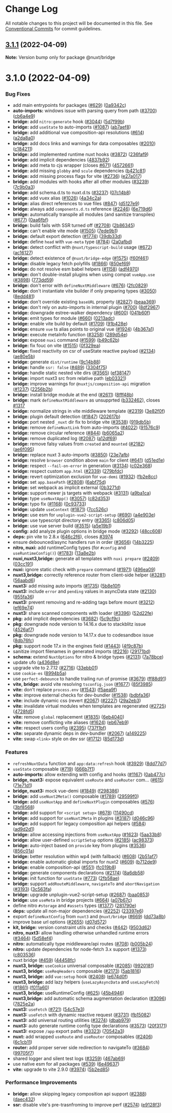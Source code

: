 # Change Log

All notable changes to this project will be documented in this file.
See [Conventional Commits](https://conventionalcommits.org) for commit guidelines.

## [3.1.1](https://github.com/nuxt/framework/compare/@nuxt/bridge@3.1.0...@nuxt/bridge@3.1.1) (2022-04-09)

**Note:** Version bump only for package @nuxt/bridge





# 3.1.0 (2022-04-09)


### Bug Fixes

* add main entrypoints for packages ([#629](https://github.com/nuxt/framework/issues/629)) ([0a9342c](https://github.com/nuxt/framework/commit/0a9342c02d2e22873135fb605c81279e28631065))
* **auto-imports:** windows issue with parsing query from path ([#3700](https://github.com/nuxt/framework/issues/3700)) ([cb6a4e9](https://github.com/nuxt/framework/commit/cb6a4e97c1146ab9e35e979837b6d8aa30de8390))
* **bridge:** add `nitro:generate` hook ([#3044](https://github.com/nuxt/framework/issues/3044)) ([5d7f99b](https://github.com/nuxt/framework/commit/5d7f99be1d85692513fd4270284523f3cf71681b))
* **bridge:** add `useState` to auto-imports ([#1087](https://github.com/nuxt/framework/issues/1087)) ([ab7aef8](https://github.com/nuxt/framework/commit/ab7aef8a139ecccb0ad69c2fe9ac0c67f3489d7e))
* **bridge:** add additional vue composition-api resolutions ([#614](https://github.com/nuxt/framework/issues/614)) ([a2da8a0](https://github.com/nuxt/framework/commit/a2da8a0a83d08baebe037e2e90ec14a3176ba48e))
* **bridge:** add docs links and warnings for data composables ([#2010](https://github.com/nuxt/framework/issues/2010)) ([c184211](https://github.com/nuxt/framework/commit/c1842116817323e56127451cbd8ccc78c75e46df))
* **bridge:** add implemented runtime nuxt hooks ([#3872](https://github.com/nuxt/framework/issues/3872)) ([236faf9](https://github.com/nuxt/framework/commit/236faf9cc6b5797a3f8a616e3bbaae43a8532430))
* **bridge:** add implicit dependencies ([4837b92](https://github.com/nuxt/framework/commit/4837b92e57d1b059b0c6c26070a6957065214c73))
* **bridge:** add meta to cjs wrapper (closes [#671](https://github.com/nuxt/framework/issues/671)) ([4572661](https://github.com/nuxt/framework/commit/45726616b2c623c6ae847d604c578e0c6c82621e))
* **bridge:** add missing `globby` and `scule` dependencies ([b421c81](https://github.com/nuxt/framework/commit/b421c81e8490c94710a7f7f56610dcd352d8f29b))
* **bridge:** add missing process flags for vite ([#2736](https://github.com/nuxt/framework/issues/2736)) ([e27a017](https://github.com/nuxt/framework/commit/e27a0173e8a656d8d75c70a580e3145a66f547b1))
* **bridge:** add modules with hooks after all other modules ([#3239](https://github.com/nuxt/framework/issues/3239)) ([7c9b0a3](https://github.com/nuxt/framework/commit/7c9b0a358ddadf8cb2f276c28294dfa346d0fb23))
* **bridge:** add schema.d.ts to nuxt.d.ts ([#3237](https://github.com/nuxt/framework/issues/3237)) ([07c14b8](https://github.com/nuxt/framework/commit/07c14b87045ca94346919a573e40bc6dd7999568))
* **bridge:** add vuex alias ([#1026](https://github.com/nuxt/framework/issues/1026)) ([4a34c2a](https://github.com/nuxt/framework/commit/4a34c2a75be5f7bbe4c48451456fcaab274ddd67))
* **bridge:** alias direct references to vue files ([#847](https://github.com/nuxt/framework/issues/847)) ([d5127e9](https://github.com/nuxt/framework/commit/d5127e95acfe1e4b124bf022c0949a793565b495))
* **bridge:** always add `components.d.ts` reference ([#2246](https://github.com/nuxt/framework/issues/2246)) ([6e719d6](https://github.com/nuxt/framework/commit/6e719d69774d2c2214ac789eb6f79d340816dfe1))
* **bridge:** automatically transpile all modules (and sanitize transpiles) ([#677](https://github.com/nuxt/framework/issues/677)) ([0aa6fbf](https://github.com/nuxt/framework/commit/0aa6fbf5ef4b447561035703e4afcd07fe6fa0c1))
* **bridge:** build fails with SSR turned off ([#2708](https://github.com/nuxt/framework/issues/2708)) ([2b86345](https://github.com/nuxt/framework/commit/2b86345e9e4bc4dbac88a8001eac73f4a73e50a9))
* **bridge:** can't enable vite mode ([#1505](https://github.com/nuxt/framework/issues/1505)) ([7ede9b1](https://github.com/nuxt/framework/commit/7ede9b14d9ebd0c59845a43599f07819d97a3515))
* **bridge:** default export detection ([#1774](https://github.com/nuxt/framework/issues/1774)) ([39db33d](https://github.com/nuxt/framework/commit/39db33d625f39c9684adfacf66d541e078ce591d))
* **bridge:** define `head` with `vue-meta` type ([#784](https://github.com/nuxt/framework/issues/784)) ([2a0afbd](https://github.com/nuxt/framework/commit/2a0afbd09296cd65d30c5ef5a5324d64149bc3fe))
* **bridge:** detect conflict with `@nuxt/typescript-build` usage ([#672](https://github.com/nuxt/framework/issues/672)) ([ac16127](https://github.com/nuxt/framework/commit/ac16127a13e8282d7a7b5fa3e56b8fbf9cc64b1b))
* **bridge:** detect existence of `@nuxt/bridge-edge` ([#1575](https://github.com/nuxt/framework/issues/1575)) ([f60f461](https://github.com/nuxt/framework/commit/f60f4614103385aeb22c4337221e807264a9bd9b))
* **bridge:** disable legacy fetch polyfills ([#1866](https://github.com/nuxt/framework/issues/1866)) ([850ef69](https://github.com/nuxt/framework/commit/850ef69a878294bb2854fdfe07d1d8bc71d0d52d))
* **bridge:** do not resolve esm babel helpers ([#1158](https://github.com/nuxt/framework/issues/1158)) ([adf4970](https://github.com/nuxt/framework/commit/adf497046b38ddd917a7bb0e18ea94eaf8fb2dd2))
* **bridge:** don't double-install plugins when using compat `vueApp.use` ([#3898](https://github.com/nuxt/framework/issues/3898)) ([773dd59](https://github.com/nuxt/framework/commit/773dd59a2c96f98a07c87a1bd47f35a6f080ff35))
* **bridge:** don't error with `defineNuxtMiddleware` ([#676](https://github.com/nuxt/framework/issues/676)) ([2fc0829](https://github.com/nuxt/framework/commit/2fc0829dd23d9e10e88123de20970eeb7e612924))
* **bridge:** don't instantiate vite builder if only preparing types ([#3050](https://github.com/nuxt/framework/issues/3050)) ([8edd481](https://github.com/nuxt/framework/commit/8edd4819c967a9c6c3cdbcb7dd1a03a90126b056))
* **bridge:** don't override existing `baseURL` property ([#2827](https://github.com/nuxt/framework/issues/2827)) ([beaa369](https://github.com/nuxt/framework/commit/beaa369892c62b23ef9a1f03aa846821a00e8a49))
* **bridge:** don't rely on auto-imports in internal plugin ([#700](https://github.com/nuxt/framework/issues/700)) ([8df2967](https://github.com/nuxt/framework/commit/8df29679ce477fa2d045ff451f24e02a31ada5b9))
* **bridge:** downgrade estree-walker dependency ([#600](https://github.com/nuxt/framework/issues/600)) ([041b60f](https://github.com/nuxt/framework/commit/041b60f48e0d08329267ab9d9e1edf2ee64581e6))
* **bridge:** emit types for module ([#660](https://github.com/nuxt/framework/issues/660)) ([0213adc](https://github.com/nuxt/framework/commit/0213adcd20ceecd06a55154c8805e8ab45cf080b))
* **bridge:** enable vite build by default ([#1709](https://github.com/nuxt/framework/issues/1709)) ([91b428e](https://github.com/nuxt/framework/commit/91b428eeea2c86ffbf7d13a102da9e7c84bf71d6))
* **bridge:** ensure `vue` ts alias points to original vue ([#1924](https://github.com/nuxt/framework/issues/1924)) ([4b367a1](https://github.com/nuxt/framework/commit/4b367a1959f11db2e9b8681f82ff4f8bb2035c05))
* **bridge:** execute metaInfo function ([#3258](https://github.com/nuxt/framework/issues/3258)) ([289d54e](https://github.com/nuxt/framework/commit/289d54eb24d1d8885ac834dccabd3d6d8f83b3aa))
* **bridge:** expose `nuxi` command ([#1599](https://github.com/nuxt/framework/issues/1599)) ([b49c62b](https://github.com/nuxt/framework/commit/b49c62b3353843dfcfb57a1e9cea2c320430aa05))
* **bridge:** fix fouc on vite ([#1515](https://github.com/nuxt/framework/issues/1515)) ([0f329ea](https://github.com/nuxt/framework/commit/0f329ea8710079b7b2da4fb318f6ffcd6fa2ec58))
* **bridge:** fixed reactivity on csr of useState reactive payload ([#2134](https://github.com/nuxt/framework/issues/2134)) ([ae80e5b](https://github.com/nuxt/framework/commit/ae80e5bdc804b8d1bc1e586b774be3a75a886da3))
* **bridge:** generate `dist/runtime` ([9c14b88](https://github.com/nuxt/framework/commit/9c14b886e8c28945611d730135ee7121c15e584c))
* **bridge:** handle `ssr: false` ([#489](https://github.com/nuxt/framework/issues/489)) ([3304f75](https://github.com/nuxt/framework/commit/3304f75b50479a8f1861aea31266037882901ec2))
* **bridge:** handle static nested vite dirs ([#3565](https://github.com/nuxt/framework/issues/3565)) ([ef38147](https://github.com/nuxt/framework/commit/ef38147e52656e80f5ae8ba733558bed2c67addf))
* **bridge:** import nuxt3 src from relative path ([eb03321](https://github.com/nuxt/framework/commit/eb0332126e07bf93a38a77175a96e68c0d6c528a))
* **bridge:** improve warnings for `@nuxtjs/composition-api` migration ([#1237](https://github.com/nuxt/framework/issues/1237)) ([2256b2b](https://github.com/nuxt/framework/commit/2256b2b86ad7248cac6859114ba609c6d0954413))
* **bridge:** install bridge module at the end ([#2611](https://github.com/nuxt/framework/issues/2611)) ([8fff48b](https://github.com/nuxt/framework/commit/8fff48b8dfc347915cea1107247a2d6a5ec41144))
* **bridge:** mark `defineNuxtMiddleware` as unsupprted ([b332462](https://github.com/nuxt/framework/commit/b332462b2ae7fb323cfad6a5e318f02f48264dbb)), closes [#1317](https://github.com/nuxt/framework/issues/1317)
* **bridge:** normalize strings in vite middleware template ([#2319](https://github.com/nuxt/framework/issues/2319)) ([3e82f0f](https://github.com/nuxt/framework/commit/3e82f0f2cb0c815af898ad78118104a476ee1f8e))
* **bridge:** plugin default detection ([#1847](https://github.com/nuxt/framework/issues/1847)) ([202617b](https://github.com/nuxt/framework/commit/202617bdd1d1509c9bef4c1a089f9e70d78931fb))
* **bridge:** port nested `_nuxt` dir fix to bridge vite ([#3538](https://github.com/nuxt/framework/issues/3538)) ([919db5b](https://github.com/nuxt/framework/commit/919db5b51449b4332b0898623d5529317d585198))
* **bridge:** remove `defineNuxtLink` from auto-imports ([#4022](https://github.com/nuxt/framework/issues/4022)) ([91576c9](https://github.com/nuxt/framework/commit/91576c98923d0c072d861ccfe09828b6c48f28e7))
* **bridge:** remove circular reference ([#844](https://github.com/nuxt/framework/issues/844)) ([b6065a2](https://github.com/nuxt/framework/commit/b6065a2edf05ca7a9d54560c1c442d2dd3b543fa))
* **bridge:** remove duplicated log ([#2087](https://github.com/nuxt/framework/issues/2087)) ([a12df69](https://github.com/nuxt/framework/commit/a12df6977892b14564a6a87385db440d64a2396f))
* **bridge:** remove falsy values from `created` and `mounted` ([#2182](https://github.com/nuxt/framework/issues/2182)) ([ae6f095](https://github.com/nuxt/framework/commit/ae6f095ee88110852f5e6ba9e1f11d97769a54e4))
* **bridge:** replace nuxt 3 auto-imports ([#3850](https://github.com/nuxt/framework/issues/3850)) ([23e7afb](https://github.com/nuxt/framework/commit/23e7afb5eccf50155a5ff775791a0b5d967ffda3))
* **bridge:** resolve `browser` condition above `main` for client ([#641](https://github.com/nuxt/framework/issues/641)) ([d51ed1e](https://github.com/nuxt/framework/commit/d51ed1e6aaa4d30540f805e5a5381bd6e3c1e629))
* **bridge:** respect `--fail-on-error` in generation ([#3134](https://github.com/nuxt/framework/issues/3134)) ([c02e368](https://github.com/nuxt/framework/commit/c02e3683eb98214e33a55a1f838cb9e3595f30de))
* **bridge:** respect custom `app.html` ([#2339](https://github.com/nuxt/framework/issues/2339)) ([279bfdc](https://github.com/nuxt/framework/commit/279bfdc5b3682e8b301c0f808c0d6e8e40fde2b0))
* **bridge:** revert optimization exclusion for `vue-demi` ([#1932](https://github.com/nuxt/framework/issues/1932)) ([fb2e8cc](https://github.com/nuxt/framework/commit/fb2e8ccba5a2aab8279616ac5b2d289195cf874a))
* **bridge:** set `app.basePath` ([#2808](https://github.com/nuxt/framework/issues/2808)) ([6abf75d](https://github.com/nuxt/framework/commit/6abf75d40ab2e3a62f2f590db6ec01482e5607c3))
* **bridge:** set webpack as implicit external ([0b3271d](https://github.com/nuxt/framework/commit/0b3271d2751a78f8a16faf22767da658b8569ec9))
* **bridge:** support newer js targets with webpack ([#3131](https://github.com/nuxt/framework/issues/3131)) ([a9ba1ca](https://github.com/nuxt/framework/commit/a9ba1ca90757d9dbe9a9cd1f8e2082488dd77c83))
* **bridge:** type `useNuxtApp()` ([#3057](https://github.com/nuxt/framework/issues/3057)) ([c82d353](https://github.com/nuxt/framework/commit/c82d3533bcc8a8977e6bfd3d1fd5854f60570227))
* **bridge:** typo fix ([#1168](https://github.com/nuxt/framework/issues/1168)) ([0c93733](https://github.com/nuxt/framework/commit/0c937339b95e44886b6d0fce7e91041e95c3971f))
* **bridge:** update `useContext` ([#1871](https://github.com/nuxt/framework/issues/1871)) ([7cc526c](https://github.com/nuxt/framework/commit/7cc526ce69a541782f16023deb5104dc51068615))
* **bridge:** use esm  for `unplugin-vue2-script-setup` ([#690](https://github.com/nuxt/framework/issues/690)) ([a4e903e](https://github.com/nuxt/framework/commit/a4e903e55eb512a5615636a01af434624927cba0))
* **bridge:** use typescript directory entry ([#3365](https://github.com/nuxt/framework/issues/3365)) ([c806d05](https://github.com/nuxt/framework/commit/c806d05b7a6dc13c34c6b2029094a7bbb148323e))
* **bridge:** use vue server build ([#3515](https://github.com/nuxt/framework/issues/3515)) ([a5e19b1](https://github.com/nuxt/framework/commit/a5e19b1c576d80eb80891a057efd95e370dd808b))
* **config:** add analyze plugin options in bridge mode ([#3292](https://github.com/nuxt/framework/issues/3292)) ([48cc608](https://github.com/nuxt/framework/commit/48cc6086e46fefd23e0d4f3d17b9759a6b8cbbf2))
* **deps:** pin vite to 2.8.x ([646c2f6](https://github.com/nuxt/framework/commit/646c2f63f77385ece69e6c72323d1db1acb16ecf)), closes [#3974](https://github.com/nuxt/framework/issues/3974)
* ensure debounced/async handlers run in order ([#3656](https://github.com/nuxt/framework/issues/3656)) ([14b3225](https://github.com/nuxt/framework/commit/14b32258e8bae9722a905efdaa5306d5f8ef4c7d))
* **nitro, nuxi:** add runtimeConfig types (for `#config` and `useRuntimeConfig()`) ([#1783](https://github.com/nuxt/framework/issues/1783)) ([13a8e2b](https://github.com/nuxt/framework/commit/13a8e2b163684f2b2517c534e4da447c4bc16e5b))
* **nuxi,nuxt3,bridge:** generate all templates with `nuxi prepare` ([#2409](https://github.com/nuxt/framework/issues/2409)) ([03cc191](https://github.com/nuxt/framework/commit/03cc1913a357b11428b7636757a679fed27b9cf0))
* **nuxi:** ignore static check with `prepare` command ([#1971](https://github.com/nuxt/framework/issues/1971)) ([496ea09](https://github.com/nuxt/framework/commit/496ea0977702c2e0e5c0c3d89e55ee2ce36cbed6))
* **nuxt3,bridge:** correctly reference router from client-side helper ([#3281](https://github.com/nuxt/framework/issues/3281)) ([56aabd6](https://github.com/nuxt/framework/commit/56aabd606d341989c214de30f9cb5f28a22f9fbc))
* **nuxt3:** add missing auto imports ([#1735](https://github.com/nuxt/framework/issues/1735)) ([5b8e10f](https://github.com/nuxt/framework/commit/5b8e10f28ec0ec70fdabc222de3d79169ed0aff3))
* **nuxt3:** include `error` and `pending` values in asyncData state ([#2130](https://github.com/nuxt/framework/issues/2130)) ([955fa36](https://github.com/nuxt/framework/commit/955fa364faec39bd09555704082f435aa3ff3d52))
* **nuxt3:** prevent removing and re-adding tags before mount ([#3212](https://github.com/nuxt/framework/issues/3212)) ([ef69e74](https://github.com/nuxt/framework/commit/ef69e746d2a4a03dc391d7e5efca8f125988b7a6))
* **nuxt3:** share scanned components with loader ([#3396](https://github.com/nuxt/framework/issues/3396)) ([52d22fe](https://github.com/nuxt/framework/commit/52d22feaea6008392ed42f4dd43c63e4da21d87e))
* **pkg:** add implicit dependencies ([#3682](https://github.com/nuxt/framework/issues/3682)) ([5c9cf9c](https://github.com/nuxt/framework/commit/5c9cf9cf9e308b7556742e69601a6fde3be191c2))
* **pkg:** downgrade node version to 14.16.x due to stackblitz issue ([4526af7](https://github.com/nuxt/framework/commit/4526af78a9a64e2b5f08dd80ec5a1725871f52fe))
* **pkg:** downgrade node version to 14.17.x due to codesandbox issue ([8db76fc](https://github.com/nuxt/framework/commit/8db76fcf2ea63218d3a367b8c1719bed69871d44))
* **pkg:** support node 17.x  in the engines field ([#1443](https://github.com/nuxt/framework/issues/1443)) ([4f9c87b](https://github.com/nuxt/framework/commit/4f9c87b99a2f9729f868c6580623174350ec4ce6))
* sanitize import filenames in generated imports ([#2216](https://github.com/nuxt/framework/issues/2216)) ([29171bd](https://github.com/nuxt/framework/commit/29171bd1053e24132b3ab23ac50535edde6b2323))
* **schema:** extend `NuxtOptions` for nitro & bridge types ([#2131](https://github.com/nuxt/framework/issues/2131)) ([7a78bce](https://github.com/nuxt/framework/commit/7a78bce44965a51942dbfe9d924b4f941c304f33))
* update ufo ([a436d8e](https://github.com/nuxt/framework/commit/a436d8e0dc1db3eb1b72e1613619632fd3e6dfca))
* upgrade vite to 2.7.12 ([#2716](https://github.com/nuxt/framework/issues/2716)) ([33ebb01](https://github.com/nuxt/framework/commit/33ebb01d7f0c25b5b89b767d9a0749084b0946c4))
* use `cookie-es` ([8994b5a](https://github.com/nuxt/framework/commit/8994b5a3682054ce1aed42b6bc14856db750ae46))
* use `perfect-debounce` to handle trailing run of promise ([#3679](https://github.com/nuxt/framework/issues/3679)) ([ff88d91](https://github.com/nuxt/framework/commit/ff88d91baea8ea24c301f674a8ffeba569e9ea48))
* **vite, bridge:** avoid vite resolving `tsconfig.json` ([#1677](https://github.com/nuxt/framework/issues/1677)) ([85f3985](https://github.com/nuxt/framework/commit/85f39858e5ee7e5c714479acb3e5f177066a7e07))
* **vite:** don't replace `process.env` ([#1543](https://github.com/nuxt/framework/issues/1543)) ([f5aea9f](https://github.com/nuxt/framework/commit/f5aea9f742eadad8b917843d343741fc6e4fa50e))
* **vite:** improve external checks for dev-bundler ([#1538](https://github.com/nuxt/framework/issues/1538)) ([bdbfa36](https://github.com/nuxt/framework/commit/bdbfa3698790e9dc655954ab5f985790ca408075))
* **vite:** include dynamic css (revert [#2067](https://github.com/nuxt/framework/issues/2067)) ([#2227](https://github.com/nuxt/framework/issues/2227)) ([29a2eb3](https://github.com/nuxt/framework/commit/29a2eb3dc11968893b6c5faed33e1248d1498367))
* **vite:** invalidate virtual modules when templates are regenerated ([#2725](https://github.com/nuxt/framework/issues/2725)) ([4728fd5](https://github.com/nuxt/framework/commit/4728fd545e46f4af81f2db302b7a5b37ffdbab39))
* **vite:** remove `global` replacement ([#1835](https://github.com/nuxt/framework/issues/1835)) ([6eb4040](https://github.com/nuxt/framework/commit/6eb4040b23e1346047791056ef536c0e61b119d2))
* **vite:** remove conflicting vite aliases ([#1624](https://github.com/nuxt/framework/issues/1624)) ([eb67eb9](https://github.com/nuxt/framework/commit/eb67eb919e5eda969eb7b317e35c0c8c2419513c))
* **vite:** respect users config ([#2395](https://github.com/nuxt/framework/issues/2395)) ([737f1bf](https://github.com/nuxt/framework/commit/737f1bf80c69746f1d1778ff9da2c262a241981c))
* **vite:** separate dynamic deps in dev-bundler ([#2067](https://github.com/nuxt/framework/issues/2067)) ([a149225](https://github.com/nuxt/framework/commit/a149225e6362c3ca90f017671e97898b0697417d))
* **vite:** swap `<link>` style on dev ssr ([#1712](https://github.com/nuxt/framework/issues/1712)) ([85d173d](https://github.com/nuxt/framework/commit/85d173d6530a683d573e08ffe951e21800983158))


### Features

* `refreshNuxtData` function and `app:data:refresh` hook ([#3929](https://github.com/nuxt/framework/issues/3929)) ([8dd77d7](https://github.com/nuxt/framework/commit/8dd77d7b6e250b3b8f4fb2db0c4b3b786392f1f5))
* `useState` composable ([#719](https://github.com/nuxt/framework/issues/719)) ([666b7f1](https://github.com/nuxt/framework/commit/666b7f1ba8db6c24f4d5c0fbe7e8fbf3ee6e03d9))
* **auto-imports:** allow extending with config and hooks ([#1167](https://github.com/nuxt/framework/issues/1167)) ([0ab477c](https://github.com/nuxt/framework/commit/0ab477cad05e74a92d2c23f1002e54f4d6930242))
* **bridge, nuxt3:** expose equivalent `useRoute` and `useRouter` com… ([#615](https://github.com/nuxt/framework/issues/615)) ([71e71d1](https://github.com/nuxt/framework/commit/71e71d13273c604b12bde55fc53f1cde92adf62d))
* **bridge, nuxt3:** mock vue-demi ([#1849](https://github.com/nuxt/framework/issues/1849)) ([f298386](https://github.com/nuxt/framework/commit/f298386795ffdd19dcead9b044c1fb4cb2b7c639))
* **bridge:** add `useNuxt2Meta()` composable ([#1789](https://github.com/nuxt/framework/issues/1789)) ([29599f0](https://github.com/nuxt/framework/commit/29599f06a1e5a88001f88181785e066a87c7b3e5))
* **bridge:** add `useNuxtApp` and `defineNuxtPlugin` composables ([#576](https://github.com/nuxt/framework/issues/576)) ([3bf8568](https://github.com/nuxt/framework/commit/3bf856830ba28ef48f7f28df7949562324fb191c))
* **bridge:** add support for `<script setup>` ([#678](https://github.com/nuxt/framework/issues/678)) ([11490cd](https://github.com/nuxt/framework/commit/11490cdd7da54699068ec0d3cea54b4a2c2ce23e))
* **bridge:** add support for `useNuxt2Meta` in plugins ([#3187](https://github.com/nuxt/framework/issues/3187)) ([d046c96](https://github.com/nuxt/framework/commit/d046c9620b3a25fba7ba08351e2cebe58da3b626))
* **bridge:** add support for legacy composition api helpers ([#584](https://github.com/nuxt/framework/issues/584)) ([ad9d2d1](https://github.com/nuxt/framework/commit/ad9d2d190659f9f560d198a9dfecdb9142c48e83))
* **bridge:** allow accessing injections from `useNuxtApp` ([#1623](https://github.com/nuxt/framework/issues/1623)) ([5aa33b8](https://github.com/nuxt/framework/commit/5aa33b807cddccb35ec559f8223495ea1e0f96d3))
* **bridge:** allow user-defined `scriptSetup` options ([#2185](https://github.com/nuxt/framework/issues/2185)) ([ac98373](https://github.com/nuxt/framework/commit/ac98373b4c606078a93e50b7b69e4451af6a6ad1))
* **bridge:** auto-inject based on `provide` key from plugins ([#3536](https://github.com/nuxt/framework/issues/3536)) ([856c01a](https://github.com/nuxt/framework/commit/856c01ab42391a747e2bf2ba5ad88c78caac2c3a))
* **bridge:** better resolution within wp4 (with fallback) ([#608](https://github.com/nuxt/framework/issues/608)) ([2b51af7](https://github.com/nuxt/framework/commit/2b51af76d8330f7fa60e798ca7ced49390aea5f4))
* **bridge:** enable automatic global imports for nuxt2 ([#609](https://github.com/nuxt/framework/issues/609)) ([b712de9](https://github.com/nuxt/framework/commit/b712de9aa28fed5ae014c4bc9542e2deff39d91d))
* **bridge:** enable composition-api ([#551](https://github.com/nuxt/framework/issues/551)) ([fc019b8](https://github.com/nuxt/framework/commit/fc019b88169fe1ad47bf962f966c0976f83cc907))
* **bridge:** generate components declarations ([#2174](https://github.com/nuxt/framework/issues/2174)) ([8a6db58](https://github.com/nuxt/framework/commit/8a6db589fec7323bdd2932755326f3bc42e7ba39))
* **bridge:** init function for `useState` ([#773](https://github.com/nuxt/framework/issues/773)) ([2fb58ae](https://github.com/nuxt/framework/commit/2fb58ae2bec264c559a851d5b8807cd21d8b0aef))
* **bridge:** support `addRouteMiddleware`, `navigateTo` and `abortNavigation` ([#3193](https://github.com/nuxt/framework/issues/3193)) ([3c563fa](https://github.com/nuxt/framework/commit/3c563fa48f2c580aabe5130b44aecf1191bcca59))
* **bridge:** upgrade unplugin-vue2-script-setup ([#2687](https://github.com/nuxt/framework/issues/2687)) ([baa0853](https://github.com/nuxt/framework/commit/baa0853afa230ca9c4bdabb7db2b98275f59fcc8))
* **bridge:** use `useMeta` in bridge projects ([#664](https://github.com/nuxt/framework/issues/664)) ([a07b67c](https://github.com/nuxt/framework/commit/a07b67ce577f37dc2356c02b1c078ecf6a8aab82))
* define nitro `#storage` and `#assets` types ([#1377](https://github.com/nuxt/framework/issues/1377)) ([281790e](https://github.com/nuxt/framework/commit/281790e0366d8bcc1bf8da01b68d33f41270ed7c))
* **deps:** update all non-major dependencies ([#2252](https://github.com/nuxt/framework/issues/2252)) ([23397e6](https://github.com/nuxt/framework/commit/23397e603c97b3a5b75b035ce72dbc633bbb13a5))
* export `defineNuxtConfig` from `nuxt3` and `@nuxt/bridge` ([#669](https://github.com/nuxt/framework/issues/669)) ([dd73a8b](https://github.com/nuxt/framework/commit/dd73a8bcad8d61d8a1ed20cac7dfdacdb2fc3663))
* improve base url options ([#2655](https://github.com/nuxt/framework/issues/2655)) ([d07d572](https://github.com/nuxt/framework/commit/d07d572263b45108e2a98a9924bf0d8dcba902fa))
* **kit, bridge:**  version constraint utils and checks ([#442](https://github.com/nuxt/framework/issues/442)) ([9503d62](https://github.com/nuxt/framework/commit/9503d6260740d77d0be428247473804e3cc89c3d))
* **nitro, nuxt3:** allow handling otherwise unhandled runtime errors ([#3464](https://github.com/nuxt/framework/issues/3464)) ([5d58ef4](https://github.com/nuxt/framework/commit/5d58ef48afb513564e5ca9ec42007eef56b2461b))
* **nitro:** automatically type middleware/api routes ([#708](https://github.com/nuxt/framework/issues/708)) ([b005b24](https://github.com/nuxt/framework/commit/b005b2403fae51ea5a70070a9f09f6b5e5f85be2))
* **nitro:** update dependencies for node-fetch 3.x support ([#1373](https://github.com/nuxt/framework/issues/1373)) ([c803536](https://github.com/nuxt/framework/commit/c80353637e423af7612a5b9bfe802246ec3a71df))
* nuxt bridge ([#459](https://github.com/nuxt/framework/issues/459)) ([44458fc](https://github.com/nuxt/framework/commit/44458fcbbba8adde7068f8c71372b7c2f16e3ac2))
* **nuxt3, bridge:**  `useCookie` universal composable ([#2085](https://github.com/nuxt/framework/issues/2085)) ([9920181](https://github.com/nuxt/framework/commit/9920181df3798cb6a54e0a353b8676c48d5fc1de))
* **nuxt3, bridge:** `useReqHeaders` composable ([#2173](https://github.com/nuxt/framework/issues/2173)) ([5ab1816](https://github.com/nuxt/framework/commit/5ab18162ddb5a91cb43c0e6e7a2c529f6e9247f3))
* **nuxt3, bridge:** add `vue:setup` hook ([#2408](https://github.com/nuxt/framework/issues/2408)) ([e674d0f](https://github.com/nuxt/framework/commit/e674d0f60d52e26122ce54f6c82a5723f8fc8e23))
* **nuxt3, bridge:** add lazy helpers (`useLazyAsyncData` and `useLazyFetch`) ([#1861](https://github.com/nuxt/framework/issues/1861)) ([f011a60](https://github.com/nuxt/framework/commit/f011a60daea24e94336fcc3cc40c18a2c9a5362e))
* **nuxt3, bridge:** useRuntimeConfig ([#625](https://github.com/nuxt/framework/issues/625)) ([45b4946](https://github.com/nuxt/framework/commit/45b494602634156bf1188be714709898f3b01cea))
* **nuxt3,bridge:** add automatic schema augmentation declaration ([#3096](https://github.com/nuxt/framework/issues/3096)) ([7825e2a](https://github.com/nuxt/framework/commit/7825e2aa125a6ce9a02f4353005d02f03854b7bb))
* **nuxt3:** `useFetch` ([#721](https://github.com/nuxt/framework/issues/721)) ([54c57e3](https://github.com/nuxt/framework/commit/54c57e3987f87aa2be0d6ad15995302bf907baa7))
* **nuxt3:** `useFetch` with dynamic reactive request ([#3731](https://github.com/nuxt/framework/issues/3731)) ([fb15082](https://github.com/nuxt/framework/commit/fb150825ceebbffddd49b312962bef9e6f3ed1b5))
* **nuxt3:** add universal routing utilities ([#3274](https://github.com/nuxt/framework/issues/3274)) ([dbab979](https://github.com/nuxt/framework/commit/dbab979a2ed28b8f3d02044079f6b9039114d5ff))
* **nuxt3:** auto generate runtime config type declarations ([#3573](https://github.com/nuxt/framework/issues/3573)) ([20f3171](https://github.com/nuxt/framework/commit/20f31712c1e1e11e57df7d08191459eec2af7e4f))
* **nuxt3:** expose `/app` export paths ([#3323](https://github.com/nuxt/framework/issues/3323)) ([70542a3](https://github.com/nuxt/framework/commit/70542a3af737a18daf0b2f829ecd0e072fd2af24))
* **nuxt:** add wrapped `useRoute` and `useRouter` composables ([#2406](https://github.com/nuxt/framework/issues/2406)) ([6c1cb11](https://github.com/nuxt/framework/commit/6c1cb11b9522e22c6d4e4791506420ca7a572761))
* **router:** add proper server side redirection to navigateTo ([#3684](https://github.com/nuxt/framework/issues/3684)) ([99705f7](https://github.com/nuxt/framework/commit/99705f77c0ac814bc4c326631f419ff70fc0bfb6))
* shared logger and silent test logs ([#3259](https://github.com/nuxt/framework/issues/3259)) ([467ab69](https://github.com/nuxt/framework/commit/467ab693b987c57efe3a8f2bcccda2464bd2f27e))
* use native esm for all packages ([#539](https://github.com/nuxt/framework/issues/539)) ([6e49637](https://github.com/nuxt/framework/commit/6e496373f3bdffb3416d0c543ad82b0a92891167))
* **vite:** upgrade to vite 2.9.0 ([#3974](https://github.com/nuxt/framework/issues/3974)) ([5b2ed85](https://github.com/nuxt/framework/commit/5b2ed856fc29a8cdf64dda3b13ffa69b404f1f4c))


### Performance Improvements

* **bridge:** allow skipping legacy composition api support ([#2388](https://github.com/nuxt/framework/issues/2388)) ([daec432](https://github.com/nuxt/framework/commit/daec4323bb69072e0a7e0c907de8d844a1a8f8c2))
* **ssr:** disable vite's pre-trasnfroming to improve perf ([#2574](https://github.com/nuxt/framework/issues/2574)) ([e9128f3](https://github.com/nuxt/framework/commit/e9128f39a2be278f9ef3021a47ec7b8ead3933bf))
